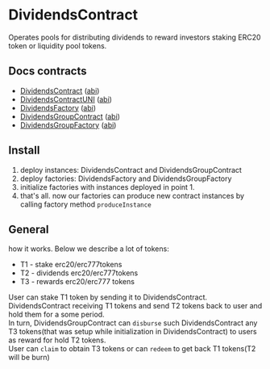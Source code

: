 # DividendsContract
Operates pools for distributing dividends to reward investors staking ERC20 token or liquidity pool tokens.

## Docs contracts
- [DividendsContract](/docs/md/DividendsContract.md) ([abi](/docs/abi/DividendsContract.json))
- [DividendsContractUNI](/docs/md/DividendsContractUNI.md) ([abi](/docs/abi/DividendsContractUNI.json))
- [DividendsFactory](/docs/md/DividendsFactory.md) ([abi](/docs/abi/DividendsFactory.json))
- [DividendsGroupContract](/docs/md/DividendsGroupContract.md) ([abi](/docs/abi/DividendsGroupContract.json))
- [DividendsGroupFactory](/docs/md/DividendsGroupFactory.md) ([abi](/docs/abi/DividendsGroupFactory.json))

## Install
1. deploy instances: DividendsContract and DividendsGroupContract
2. deploy factories: DividendsFactory and DividendsGroupFactory
3. initialize factories with instances deployed in point 1.
4. that's all. now our factories can produce new contract instances by calling factory method `produceInstance`

## General 
how it works.
Below we describe a lot of tokens:  
- T1 - stake erc20/erc777tokens  
- T2 - dividends erc20/erc777tokens  
- T3 - rewards erc20/erc777 tokens  

User can stake  T1 token by sending it to DividendsContract.  
DividendsContract receiving T1 tokens and send T2 tokens back to user and hold them for a some period.  
In turn, DividendsGroupContract can `disburse` such DividendsContract any T3 tokens(that was setup while initialization in DividendsContract) to users as reward for hold T2 tokens.  
User can `claim` to obtain T3 tokens or can `redeem` to get back T1 tokens(T2 will be burn)  
